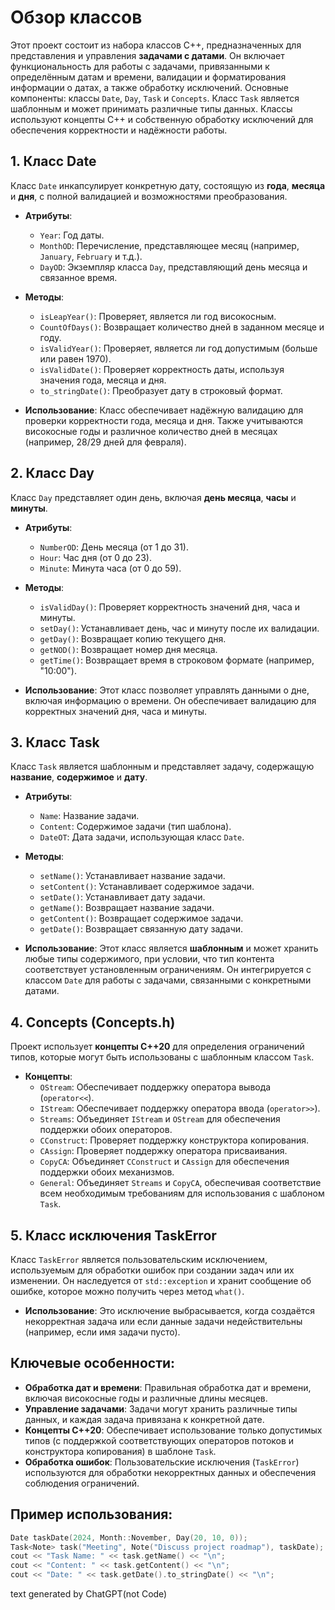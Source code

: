 # Обзор классов

Этот проект состоит из набора классов C++, предназначенных для представления и управления **задачами с датами**. Он включает функциональность для работы с задачами, привязанными к определённым датам и времени, валидации и форматирования информации о датах, а также обработку исключений. Основные компоненты: классы `Date`, `Day`, `Task` и `Concepts`. Класс `Task` является шаблонным и может принимать различные типы данных. Классы используют концепты C++ и собственную обработку исключений для обеспечения корректности и надёжности работы.

## 1. **Класс Date**

Класс `Date` инкапсулирует конкретную дату, состоящую из **года**, **месяца** и **дня**, с полной валидацией и возможностями преобразования.

- **Атрибуты**:
  - `Year`: Год даты.
  - `MonthOD`: Перечисление, представляющее месяц (например, `January`, `February` и т.д.).
  - `DayOD`: Экземпляр класса `Day`, представляющий день месяца и связанное время.

- **Методы**:
  - `isLeapYear()`: Проверяет, является ли год високосным.
  - `CountOfDays()`: Возвращает количество дней в заданном месяце и году.
  - `isValidYear()`: Проверяет, является ли год допустимым (больше или равен 1970).
  - `isValidDate()`: Проверяет корректность даты, используя значения года, месяца и дня.
  - `to_stringDate()`: Преобразует дату в строковый формат.

- **Использование**: Класс обеспечивает надёжную валидацию для проверки корректности года, месяца и дня. Также учитываются високосные годы и различное количество дней в месяцах (например, 28/29 дней для февраля).

## 2. **Класс Day**

Класс `Day` представляет один день, включая **день месяца**, **часы** и **минуты**.

- **Атрибуты**: 
  - `NumberOD`: День месяца (от 1 до 31).
  - `Hour`: Час дня (от 0 до 23).
  - `Minute`: Минута часа (от 0 до 59).

- **Методы**:
  - `isValidDay()`: Проверяет корректность значений дня, часа и минуты.
  - `setDay()`: Устанавливает день, час и минуту после их валидации.
  - `getDay()`: Возвращает копию текущего дня.
  - `getNOD()`: Возвращает номер дня месяца.
  - `getTime()`: Возвращает время в строковом формате (например, "10:00").

- **Использование**: Этот класс позволяет управлять данными о дне, включая информацию о времени. Он обеспечивает валидацию для корректных значений дня, часа и минуты.

## 3. **Класс Task**

Класс `Task` является шаблонным и представляет задачу, содержащую **название**, **содержимое** и **дату**.

- **Атрибуты**:
  - `Name`: Название задачи.
  - `Content`: Содержимое задачи (тип шаблона).
  - `DateOT`: Дата задачи, использующая класс `Date`.

- **Методы**:
  - `setName()`: Устанавливает название задачи.
  - `setContent()`: Устанавливает содержимое задачи.
  - `setDate()`: Устанавливает дату задачи.
  - `getName()`: Возвращает название задачи.
  - `getContent()`: Возвращает содержимое задачи.
  - `getDate()`: Возвращает связанную дату задачи.

- **Использование**: Этот класс является **шаблонным** и может хранить любые типы содержимого, при условии, что тип контента соответствует установленным ограничениям. Он интегрируется с классом `Date` для работы с задачами, связанными с конкретными датами.

## 4. **Concepts (Concepts.h)**

Проект использует **концепты C++20** для определения ограничений типов, которые могут быть использованы с шаблонным классом `Task`.

- **Концепты**:
  - `OStream`: Обеспечивает поддержку оператора вывода (`operator<<`).
  - `IStream`: Обеспечивает поддержку оператора ввода (`operator>>`).
  - `Streams`: Объединяет `IStream` и `OStream` для обеспечения поддержки обоих операторов.
  - `CConstruct`: Проверяет поддержку конструктора копирования.
  - `CAssign`: Проверяет поддержку оператора присваивания.
  - `CopyCA`: Объединяет `CConstruct` и `CAssign` для обеспечения поддержки обоих механизмов.
  - `General`: Объединяет `Streams` и `CopyCA`, обеспечивая соответствие всем необходимым требованиям для использования с шаблоном `Task`.

## 5. **Класс исключения TaskError**

Класс `TaskError` является пользовательским исключением, используемым для обработки ошибок при создании задач или их изменении. Он наследуется от `std::exception` и хранит сообщение об ошибке, которое можно получить через метод `what()`.

- **Использование**: Это исключение выбрасывается, когда создаётся некорректная задача или если данные задачи недействительны (например, если имя задачи пусто).

## Ключевые особенности:
- **Обработка дат и времени**: Правильная обработка дат и времени, включая високосные годы и различные длины месяцев.
- **Управление задачами**: Задачи могут хранить различные типы данных, и каждая задача привязана к конкретной дате.
- **Концепты C++20**: Обеспечивает использование только допустимых типов (с поддержкой соответствующих операторов потоков и конструктора копирования) в шаблоне `Task`.
- **Обработка ошибок**: Пользовательские исключения (`TaskError`) используются для обработки некорректных данных и обеспечения соблюдения ограничений.

## Пример использования:

```cpp
Date taskDate(2024, Month::November, Day(20, 10, 0));
Task<Note> task("Meeting", Note("Discuss project roadmap"), taskDate);
cout << "Task Name: " << task.getName() << "\n";
cout << "Content: " << task.getContent() << "\n";
cout << "Date: " << task.getDate().to_stringDate() << "\n";
```
text generated by ChatGPT(not Code)
